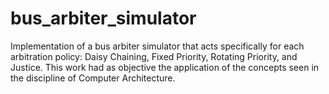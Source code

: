 # bus_arbiter_simulator
Implementation of a bus arbiter simulator that acts specifically for each arbitration policy: Daisy Chaining, Fixed Priority, Rotating Priority, and Justice.
This work had as objective the application of the concepts seen in the discipline of Computer Architecture.
